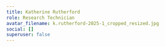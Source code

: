 ```yaml
---
title: Katherine Rutherford
role: Research Technician
avatar_filename: k.rutherford-2025-1_cropped_resized.jpg
social: []
superuser: false
---
```

